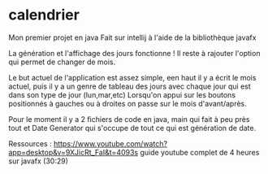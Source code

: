 # calendrier
Mon premier projet en java
Fait sur intellij à l'aide de la bibliothèque javafx

La génération et l'affichage des jours fonctionne ! 
Il reste à rajouter l'option qui permet de changer de mois.

Le but actuel de l'application est assez simple, een haut il y a écrit le mois actuel, puis il y a un genre de tableau des jours avec chaque jour qui est dans son type de jour (lun,mar,etc)
Lorsqu'on appui sur les boutons positionnés à gauches ou à droites on passe sur le mois d'avant/après.

Pour le moment il y a 2 fichiers de code en java, main qui fait à peu près tout et Date Generator qui s'occupe de tout ce qui est génération de date. 

Ressources : https://www.youtube.com/watch?app=desktop&v=9XJicRt_FaI&t=4093s guide youtube complet de 4 heures sur javafx (30:29)
